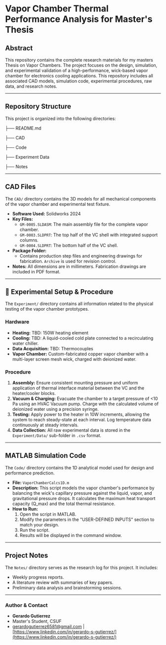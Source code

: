 

# Vapor Chamber Thermal Performance Analysis for Master's Thesis



##  Abstract

This repository contains the complete research materials for my masters Thesis on Vapor Chambers. The project focuses on the design, simulation, and experimental validation of a high-performance, wick-based vapor chamber for electronics cooling applications. This repository includes all associated CAD models, simulation code, experimental procedures, raw data, and research notes.



---

##  Repository Structure

This project is organized into the following directories:



├── README.md

├── CAD

├── Code

├── Experiment Data

├── Notes

---
##  CAD Files
The `CAD/` directory contains the 3D models for all mechanical components of the vapor chamber and experimental test fixture.

* **Software Used:** Solidworks 2024
* **Key Files:**
    * `GM-0005.SLDASM`: The main assembly file for the complete vapor chamber.
    * `GM-0003.SLDPRT`: The top half of the VC shell with integrated support columns.
    * `GM-0004.SLDPRT`: The bottom half of the VC shell.
* **Package Folder:**
    * Contains production step files and engineering drawings for fabrication. `Archive` is used for revision control.
* **Notes:** All dimensions are in millimeters. Fabrication drawings are included in PDF format.

---
## 🔬 Experimental Setup & Procedure
The `Experiment/` directory contains all information related to the physical testing of the vapor chamber prototypes.

### Hardware
* **Heating:** TBD: 150W heating element
* **Cooling:** TBD: A liquid-cooled cold plate connected to a recirculating water chiller.
* **Data Acquisition:** TBD: Thermocouples
* **Vapor Chamber:** Custom-fabricated copper vapor chamber with a multi-layer screen mesh wick, charged with deionized water.

### Procedure
1.  **Assembly:** Ensure consistent mounting pressure and uniform application of thermal interface material between the VC and the heater/cooler blocks.
2.  **Vacuum & Charging:** Evacuate the chamber to a target pressure of <10 Pa using an HVAC Vacuum pump. Charge with the calculated volume of deionized water using a precision syringe.
3.  **Testing:** Apply power to the heater in 10W increments, allowing the system to reach steady-state at each interval. Log temperature data continuously at steady intervals.
4.  **Data Collection:** All raw experimental data is stored in the `Experiment/Data/` sub-folder in `.csv` format.

---
##  MATLAB Simulation Code
The `Code/` directory contains the 1D analytical model used for design and performance prediction.

* **File:** `VaporChamberCalcs1D.m`
* **Description:** This script models the vapor chamber's performance by balancing the wick's capillary pressure against the liquid, vapor, and gravitational pressure drops. It calculates the maximum heat transport capacity (Q_max) and the total thermal resistance.
* **How to Run:**
    1. Open the script in MATLAB.
    2. Modify the parameters in the "USER-DEFINED INPUTS" section to match your design.
    3. Run the script.
    4. Results will be displayed in the command window.

---
##  Project Notes
The `Notes/` directory serves as the research log for this project. It includes:
* Weekly progress reports.
* A literature review with summaries of key papers.
* Preliminary data analysis and brainstorming sessions.

---
### Author & Contact
* **Gerardo Gutierrez**
* Master's Student, CSUF
* [gerardogutierrez6581@gmail.com](mailto:gerardogutierrez6581@gmail.com) | [https://www.linkedin.com/in/gerardo-s-gutierrez/](https://www.linkedin.com/in/gerardo-s-gutierrez/)







